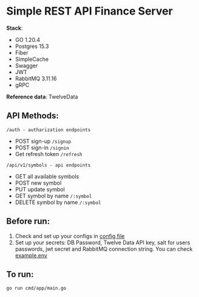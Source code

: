Simple REST API Finance Server
==========================

**Stack**:

- GO 1.20.4
- Postgres 15.3
- Fiber
- SimpleCache
- Swagger
- JWT
- RabbitMQ 3.11.16
- gRPC

**Reference data**: TwelveData

## API Methods:

```
/auth - autharization endpoints
```

- POST sign-up `/signup`
- POST sign-in `/signin`
- Get refresh token `/refresh`

```
/api/v1/symbols - api endpoints
```

- GET all available symbols
- POST new symbol
- PUT update symbol
- GET symbol by name `/:symbol`
- DELETE symbol by name `/:symbol`

## Before run:

1. Check and set up your configs in [config file](config/config.yaml)
2. Set up your secrets: DB Password, Twelve Data API key, salt for users passwords, jwt secret and RabbitMQ connection
   string. You can check [example.env](example.env)

## To run:

```shell
go run cmd/app/main.go
```
